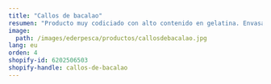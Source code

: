 ```yaml
---
title: "Callos de bacalao"
resumen: "Producto muy codiciado con alto contenido en gelatina. Envasado: bandeja de 1 kg aprox."
image:
  path: /images/ederpesca/productos/callosdebacalao.jpg
lang: eu
orden: 4
shopify-id: 6202506503
shopify-handle: callos-de-bacalao
---
```

